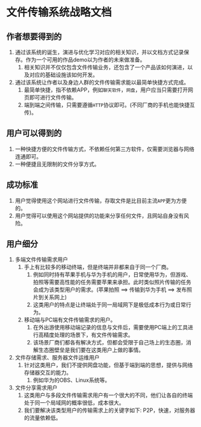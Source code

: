 # 文件传输系统战略文档

## 作者想要得到的

1. 通过该系统的诞生，演进与优化学习对应的相关知识，并以文档方式记录保存。作为一个可用的作品demo以为作者的未来做准备。
    1. 相关知识并不仅仅包含文件传输业务，还包含了一个产品该如何演进，以及对应的基础设施该如何开发。
2. 通过该系统让作者以及身边人群的文件传输需求能以最简单快捷方式完成。
    1. 最简单快捷，指不依赖APP，例如`聊天软件`，`网盘`，用户应当只需要打开网页即可进行文件传输。
    2. 端到端之间传输，只需要遵循`HTTP`协议即可。(不同厂商的手机也能快捷互传)。

## 用户可以得到的

1. 一种快捷方便的文件传输方式，不依赖任何第三方软件，仅需要浏览器与网络连通即可。
2. 一种便捷且无限制的文件分享方式。

## 成功标准

1. 用户觉得使用这个网站进行文件传输，存取文件是比目前主流`APP`更为方便的。
2. 用户觉得可以使用这个网站提供的功能来分享任何文件，且网站自身没有风险。

## 用户细分

1. 多端文件传输需求用户
    1. 手上有比较多的移动终端，但是终端并非都来自于同一个厂商。
       1. 例如同时持有苹果手机与华为手机的用户，日常使用华为，但游戏、拍照等需要高性能的任务需要苹果来承担。此时类似照片传输的任务会成为该类型用户的需求。(苹果拍照 ==> 传输到华为手机 ==> 发布照片到关系网上)
       2. 这类用户的特点是让终端处于同一局域网下是极低成本行为或日常行为。
    2. 移动端与PC端有文件传输需求的用户。
       1. 在外出游使用移动端记录的信息与文件后，需要使用PC端上的工具进行高精度处理的场景下，有文件传输需求。
       2. 该场景厂商们都各有解决方式，但都会受限于自己场上的生态圈，消解生态圈壁垒是我们要在这类用户上做的事情。
2. 文件存储需求、服务器文件运维用户
   1. 针对这类用户，我们不提供网盘功能，但基于端到端的思想，提供与网络存储器交互的能力。
      1. 例如华为的OBS、Linux系统等。
3. 文件分享需求用户
   1. 这类用户与多段文件传输需求用户有一个很大的不同，他们让各自的终端处于同一个局域网的概率很低，成本很大。
   2. 我们要解决该类型用户的传输需求上的关键字如下: P2P，快速，对服务器的流量依赖低。
